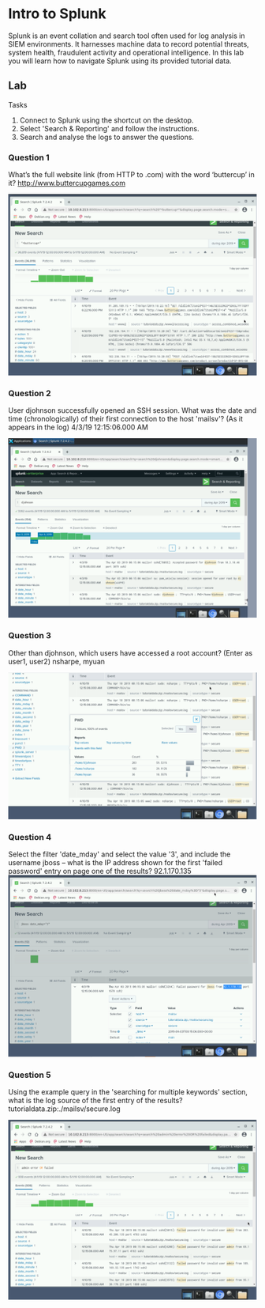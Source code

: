 # Intro to Splunk

Splunk is an event collation and search tool often used for log analysis in SIEM environments. It harnesses machine data to record potential threats, system health, fraudulent activity and operational intelligence. In this lab you will learn how to navigate Splunk using its provided tutorial data.


## Lab
Tasks
1. Connect to Splunk using the shortcut on the desktop.
2. Select 'Search & Reporting' and follow the instructions.
3. Search and analyse the logs to answer the questions.

### Question 1 
What’s the full website link (from HTTP to .com) with the word ‘buttercup’ in it?
http://www.buttercupgames.com

![Splunk Buttercup](./images/Splunk/Buttercup.PNG)

### Question 2
User djohnson successfully opened an SSH session. What was the date and time (chronologically) of their first connection to the host 'mailsv'? (As it appears in the log)
4/3/19 12:15:06.000 AM

![djohnson SSH session](./images/Splunk/djohnsonSSHSession.PNG)

### Question 3
Other than djohnson, which users have accessed a root account? (Enter as user1, user2)
nsharpe, myuan

![Root Users](./images/Splunk/RootUsersPWD.PNG)

### Question 4
Select the filter 'date_mday' and select the value '3', and include the username jboss – what is the IP address shown for the first 'failed password' entry on page one of the results?
92.1.170.135
![Failed Password Entry](./images/Splunk/FailedPswdIP.PNG)

### Question 5
Using the example query in the 'searching for multiple keywords' section, what is the log source of the first entry of the results?
tutorialdata.zip:./mailsv/secure.log

![Multiple Keywords](./images/Splunk/AdminORFailed.PNG)